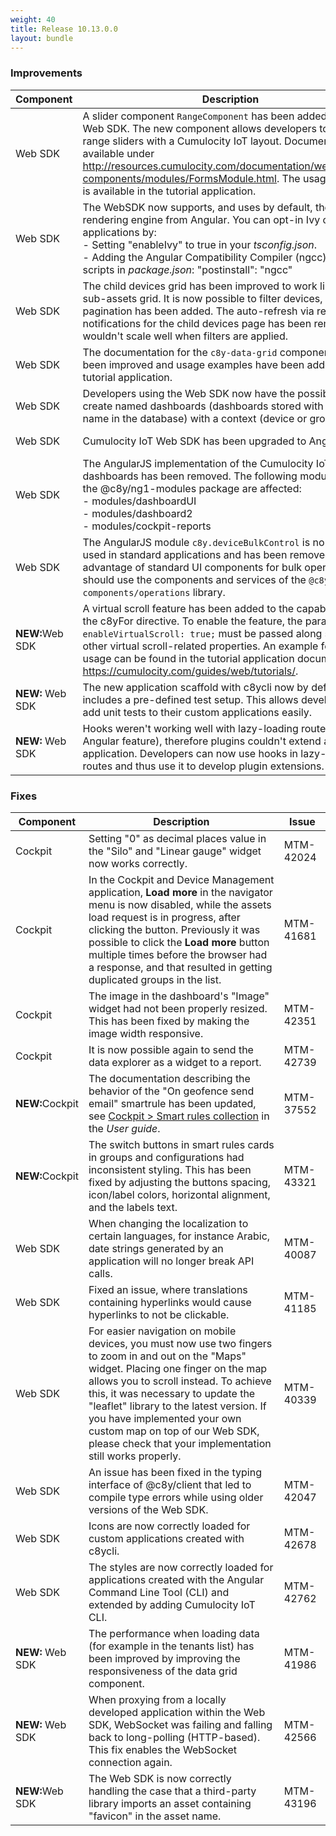 ```yaml
---
weight: 40
title: Release 10.13.0.0
layout: bundle
---
```


<!--10.11.1.0 - 10.11.137.0-->

### Improvements

<div><table ><colgroup>
<col style="width: 15%;"><col style="width: 70%;"><col style="width: 15%;"></colgroup>
<thead><tr>
<th>
Component</th>
<th>
Description</th>
<th>
Issue</th>
</tr>
</thead><tbody>

<tr>
<td>
Web SDK</td>
<td > A slider component <code>RangeComponent</code> has been added to the Web SDK. The new component allows developers to show range sliders with a Cumulocity IoT layout. Documentation is available under <a href="http://resources.cumulocity.com/documentation/websdk/ngx-components/modules/FormsModule.html" class="no-ajaxy">http://resources.cumulocity.com/documentation/websdk/ngx-components/modules/FormsModule.html</a>. The usage example is available in the tutorial application.</td>
<td>
MTM-41224</td>
</tr>

<tr>
<td>
Web SDK</td>
<td> The WebSDK now supports, and uses by default, the new Ivy rendering engine from Angular. You can opt-in Ivy on existing applications by:
<br> - Setting "enableIvy" to true in your <i>tsconfig.json</i>.
<br> - Adding the Angular Compatibility Compiler (ngcc) to your scripts in <i>package.json</i>: "postinstall": "ngcc" </td>
<td>
MTM-39325</td>
</tr>

<tr>
<td>
Web SDK</td>
<td> The child devices grid has been improved to work like the sub-assets grid. It is now possible to filter devices, and pagination has been added. The auto-refresh via real-time notifications for the child devices page has been removed as it wouldn't scale well when filters are applied. </td>
<td>
MTM-41003</td>
</tr>

<tr>
<td>
Web SDK</td>
<td> The documentation for the <code>c8y-data-grid</code> component has been improved and usage examples have been added to the tutorial application. </td>
<td>
MTM-37358</td>
</tr>

<tr>
<td>
Web SDK</td>
<td> Developers using the Web SDK now have the possibility to create named dashboards (dashboards stored with a given name in the database) with a context (device or group). </td>
<td>
MTM-42104</td>
</tr>

<tr>
<td>
Web SDK</td>
<td> Cumulocity IoT Web SDK has been upgraded to Angular 12. </td>
<td>
MTM-40665</td>
</tr>

<tr>
<td>
Web SDK</td>
<td> The AngularJS implementation of the Cumulocity IoT dashboards has been removed. The following modules from the @c8y/ng1-modules package are affected:
<br>- modules/dashboardUI
<br>- modules/dashboard2
<br>- modules/cockpit-reports </td>
<td>
MTM-40537</td>
</tr>

<tr>
<td>
Web SDK</td>
<td> The AngularJS module <code>c8y.deviceBulkControl</code> is no longer used in standard applications and has been removed. To take advantage of standard UI components for bulk operations you should use the components and services of the <code>@c8y/ngx-components/operations</code> library.</td>
<td>
MTM-41441</td>
</tr>

<tr>
<td>
<b>NEW:</b>Web SDK</td>
<td> A virtual scroll feature has been added to the capabilities of the c8yFor directive. To enable the feature, the parameter <code>enableVirtualScroll: true;</code> must be passed along side with other virtual scroll-related properties.
An example for the usage can be found in the tutorial application documented at <a href="https://cumulocity.com/guides/web/tutorials/" class="no-ajaxy">https://cumulocity.com/guides/web/tutorials/</a>.</td>
<td>
MTM-41121</td>
</tr>

<tr>
<td>
<b>NEW:</b> Web SDK</td>
<td> The new application scaffold with c8ycli now by default includes a pre-defined test setup. This allows developers to add unit tests to their custom applications easily. </td>
<td>
MTM-33599</td>
</tr>

<tr>
<td>
<b>NEW:</b> Web SDK</td>
<td> Hooks weren't working well with lazy-loading routes (an Angular feature), therefore plugins couldn't extend any application. Developers can now use hooks in lazy-loaded routes and thus use it to develop plugin extensions. </td>
<td>
MTM-40842</td>
</tr>

</tbody></table></div>


### Fixes

<div><table ><colgroup>
<col style="width: 15%;"><col style="width: 70%;"><col style="width: 15%;"></colgroup>
<thead><tr>
<th>
Component</th>
<th>
Description</th>
<th>
Issue</th>
</tr>
</thead><tbody>

<tr>
<td>
Cockpit</td>
<td> Setting "0" as decimal places value in the "Silo" and "Linear gauge" widget now works correctly.</td>
<td>
MTM-42024</td>
</tr>

<tr>
<td>
Cockpit</td>
<td> In the Cockpit and Device Management application, <b>Load more</b> in the navigator menu is now disabled, while the assets load request is in progress, after clicking the button. Previously it was possible to click the <b>Load more</b> button multiple times before the browser had a response, and that resulted in getting duplicated groups in the list.</td>
<td>
MTM-41681</td>
</tr>

<tr>
<td>
Cockpit</td>
<td> The image in the dashboard's "Image" widget had not been properly resized. This has been fixed by making the image width responsive.</td>
<td>
MTM-42351</td>
</tr>

<tr>
<td>
Cockpit</td>
<td> It is now possible again to send the data explorer as a widget to a report.</td>
<td>
MTM-42739</td>
</tr>

<tr>
<td>
<b>NEW:</b>Cockpit</td>
<td> The documentation describing the behavior of the "On geofence send email" smartrule has been updated, see <a href="https://cumulocity.com/guides/users-guide/cockpit/#smart-rules-collection" class="no-ajaxy">Cockpit > Smart rules collection</a> in the <i>User guide</i>.</td>
<td>
MTM-37552</td>
</tr>

<tr>
<td>
<b>NEW:</b>Cockpit</td>
<td> The switch buttons in smart rules cards in groups and configurations had inconsistent styling. This has been fixed by adjusting the buttons spacing, icon/label colors, horizontal alignment, and the labels text.</td>
<td>
MTM-43321</td>
</tr>

<tr>
<td>
Web SDK</td>
<td > When changing the localization to certain languages, for instance Arabic, date strings generated by an application will no longer break API calls.</td>
<td>
MTM-40087</td>
</tr>

<tr>
<td>
Web SDK</td>
<td> Fixed an issue, where translations containing hyperlinks would cause hyperlinks to not be clickable.</td>
<td>
MTM-41185</td>
</tr>

<tr>
<td>
Web SDK</td>
<td> For easier navigation on mobile devices, you must now use two fingers to zoom in and out on the "Maps" widget. Placing one finger on the map allows you to scroll instead. To achieve this, it was necessary to update the "leaflet" library to the latest version. If you have implemented your own custom map on top of our Web SDK, please check that your implementation still works properly.</td>
<td>
MTM-40339</td>
</tr>

<tr>
<td>
Web SDK</td>
<td> An issue has been fixed in the typing interface of @c8y/client that led to compile type errors while using older versions of the Web SDK.</td>
<td>
MTM-42047</td>
</tr>

<tr>
<td>
Web SDK</td>
<td> Icons are now correctly loaded for custom applications created with c8ycli.</td>
<td>
MTM-42678</td>
</tr>

<tr>
<td>
Web SDK</td>
<td> The styles are now correctly loaded for applications created with the Angular Command Line Tool (CLI) and extended by adding Cumulocity IoT CLI.</td>
<td>
MTM-42762</td>
</tr>

<tr>
<td>
<b>NEW:</b> Web SDK</td>
<td> The performance when loading data (for example in the tenants list) has been improved by improving the responsiveness of the data grid component.</td>
<td>
MTM-41986</td>
</tr>

<tr>
<td>
<b>NEW:</b> Web SDK</td>
<td> When proxying from a locally developed application within the Web SDK, WebSocket was failing and falling back to long-polling (HTTP-based). This fix enables the WebSocket connection again.</td>
<td>
MTM-42566</td>
</tr>

<tr>
<td>
<b>NEW:</b>Web SDK</td>
<td> The Web SDK is now correctly handling the case that a third-party library imports an asset containing "favicon" in the asset name.</td>
<td>
MTM-43196</td>
</tr>

</tbody></table></div>

